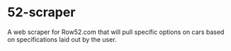 # 52-scraper
A web scraper for Row52.com that will pull specific options on cars based on specifications laid out by the user.
